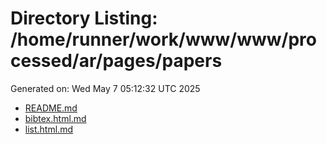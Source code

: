 # Directory Listing: /home/runner/work/www/www/processed/ar/pages/papers
Generated on: Wed May  7 05:12:32 UTC 2025

- [README.md](README.md)
- [bibtex.html.md](bibtex.html.md)
- [list.html.md](list.html.md)
